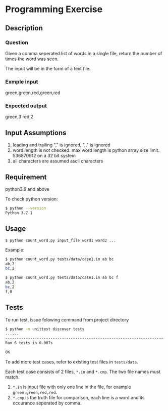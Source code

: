 

# Programming Exercise

## Description

### Question

Given a comma seperated list of words in a single file, return the number of times the word was seen. 

The input will be in the form of a text file.

### Exmple input

green,green,red,green,red

### Expected output

green,3
red,2

## Input Assumptions


1. leading and trailing "," is ignored, ",," is ignored
2. word length is not checked. max word length is python array size limit.
    536870912 on a 32 bit system
3. all characters are assumed ascii characters

## Requirement

python3.6 and above

To check python version:
 
```bash
$ python --version
Python 3.7.1
```


## Usage

`$ python count_word.py input_file word1 word2 ...`

Example:

```bash
$ python count_word.py tests/data/case1.in ab bc
ab,2
bc,2

$ python count_word.py tests/data/case1.in ab bc f
ab,2
bc,2
f,0
```

## Tests

To run test, issue folowing command from project directory

```bash
$ python -m unittest discover tests
......
----------------------------------------------------------------------
Ran 6 tests in 0.007s

OK

```

To add more test cases, refer to existing test files in `tests/data`.

Each test case consists of 2 files, `*.in` and `*.cmp`. The two file names must match.

1. `*.in` is input file with only one line in the file, for example `green,green,red,red`.
2. `*.cmp` is the truth file for comparison, each line is a word and its occurance seperated by comma.

  